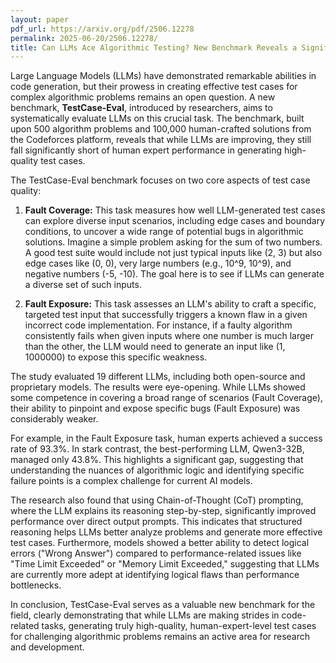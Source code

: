 ```yaml
---
layout: paper
pdf_url: https://arxiv.org/pdf/2506.12278
permalink: 2025-06-20/2506.12278/
title: Can LLMs Ace Algorithmic Testing? New Benchmark Reveals a Significant Gap
---
```




Large Language Models (LLMs) have demonstrated remarkable abilities in code generation, but their prowess in creating effective test cases for complex algorithmic problems remains an open question. A new benchmark, **TestCase-Eval**, introduced by researchers, aims to systematically evaluate LLMs on this crucial task. The benchmark, built upon 500 algorithm problems and 100,000 human-crafted solutions from the Codeforces platform, reveals that while LLMs are improving, they still fall significantly short of human expert performance in generating high-quality test cases.

The TestCase-Eval benchmark focuses on two core aspects of test case quality:

1.  **Fault Coverage:** This task measures how well LLM-generated test cases can explore diverse input scenarios, including edge cases and boundary conditions, to uncover a wide range of potential bugs in algorithmic solutions. Imagine a simple problem asking for the sum of two numbers. A good test suite would include not just typical inputs like (2, 3) but also edge cases like (0, 0), very large numbers (e.g., 10^9, 10^9), and negative numbers (-5, -10). The goal here is to see if LLMs can generate a diverse set of such inputs.

2.  **Fault Exposure:** This task assesses an LLM's ability to craft a specific, targeted test input that successfully triggers a known flaw in a given incorrect code implementation. For instance, if a faulty algorithm consistently fails when given inputs where one number is much larger than the other, the LLM would need to generate an input like (1, 1000000) to expose this specific weakness.

The study evaluated 19 different LLMs, including both open-source and proprietary models. The results were eye-opening. While LLMs showed some competence in covering a broad range of scenarios (Fault Coverage), their ability to pinpoint and expose specific bugs (Fault Exposure) was considerably weaker.

For example, in the Fault Exposure task, human experts achieved a success rate of 93.3%. In stark contrast, the best-performing LLM, Qwen3-32B, managed only 43.8%. This highlights a significant gap, suggesting that understanding the nuances of algorithmic logic and identifying specific failure points is a complex challenge for current AI models.

The research also found that using Chain-of-Thought (CoT) prompting, where the LLM explains its reasoning step-by-step, significantly improved performance over direct output prompts. This indicates that structured reasoning helps LLMs better analyze problems and generate more effective test cases. Furthermore, models showed a better ability to detect logical errors ("Wrong Answer") compared to performance-related issues like "Time Limit Exceeded" or "Memory Limit Exceeded," suggesting that LLMs are currently more adept at identifying logical flaws than performance bottlenecks.

In conclusion, TestCase-Eval serves as a valuable new benchmark for the field, clearly demonstrating that while LLMs are making strides in code-related tasks, generating truly high-quality, human-expert-level test cases for challenging algorithmic problems remains an active area for research and development.